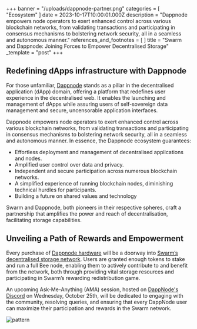 +++
banner = "/uploads/dappnode-partner.png"
categories = [ "Ecosystem" ]
date = 2023-10-17T10:00:01.000Z
description = "Dappnode empowers node operators to exert enhanced control across various blockchain networks, from validating transactions and participating in consensus mechanisms to bolstering network security, all in a seamless and autonomous manner."
references_and_footnotes = [ ]
title = "Swarm and Dappnode: Joining Forces to Empower Decentralised Storage"
_template = "post"
+++

## Redefining dApps infrastructure with Dappnode

For those unfamiliar, [Dappnode](https://dappnode.com/) stands as a pillar in the decentralised application (dApp) domain, offering a platform that redefines user experience in the decentralised web. It enables the launching and management of dApps while assuring users of self-sovereign data management and secure, uncensorable application interfaces.

Dappnode empowers node operators to exert enhanced control across various blockchain networks, from validating transactions and participating in consensus mechanisms to bolstering network security, all in a seamless and autonomous manner. In essence, the Dappnode ecosystem guarantees:

- Effortless deployment and management of decentralised applications and nodes.
- Amplified user control over data and privacy.
- Independent and secure participation across numerous blockchain networks.
- A simplified experience of running blockchain nodes, diminishing technical hurdles for participants.
- Building a future on shared values and technology

Swarm and Dappnode, both pioneers in their respective spheres, craft a partnership that amplifies the power and reach of decentralisation, facilitating storage capabilities.

## Unveiling a Path of Rewards and Empowerment

Every purchase of [Dappnode hardware](https://dappnode.com/collections/all) will be a doorway into [Swarm’s decentralised storage network](https://www.ethswarm.org/). Users are granted enough tokens to stake and run a full Bee node, enabling them to actively contribute to and benefit from the network, both through providing vital storage resources and participating in Swarm’s rewarding redistribution game.

An upcoming Ask-Me-Anything (AMA) session, hosted on [DappNode's Discord](https://discord.com/events/747647430450741309/1163863260148289727) on Wednesday, October 25th, will be dedicated to engaging with the community, resolving queries, and ensuring that every DappNode user can maximize their participation and rewards in the Swarm network.


![pattern](/uploads/flayer-dappnode.png)
